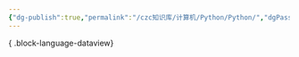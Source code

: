 ```yaml
---
{"dg-publish":true,"permalink":"/czc知识库/计算机/Python/Python/","dgPassFrontmatter":true,"created":"2024-12-08T17:01:43.235+08:00","updated":"2024-12-08T17:28:58.727+08:00"}
---
```






{ .block-language-dataview}
